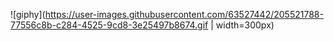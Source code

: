 
<!---
ddxbugs/ddxbugs is a ✨ special ✨ repository because its `README.md` (this file) appears on your GitHub profile.
You can click the Preview link to take a look at your changes.
--->
![giphy](https://user-images.githubusercontent.com/63527442/205521788-77556c8b-c284-4525-9cd8-3e25497b8674.gif | width=300px)
